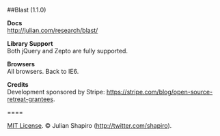 ##Blast (1.1.0)

**Docs**  
http://julian.com/research/blast/

**Library Support**  
Both jQuery and Zepto are fully supported.

**Browsers**  
All browsers. Back to IE6. 

**Credits**  
Development sponsored by Stripe: https://stripe.com/blog/open-source-retreat-grantees.

====

[MIT License](LICENSE). © Julian Shapiro (http://twitter.com/shapiro).
